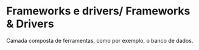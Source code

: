 # Frameworks e drivers/ Frameworks & Drivers

Camada composta de ferramentas, como por exemplo, o banco de dados.
